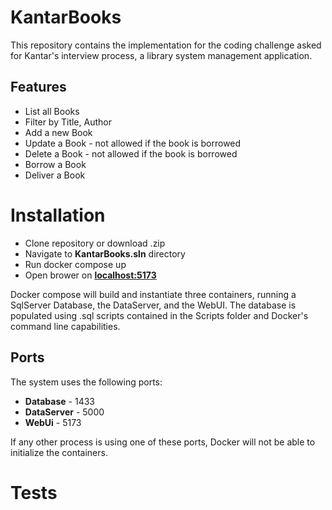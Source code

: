 # KantarBooks

This repository contains the implementation for the coding challenge asked for Kantar's interview process, a library system management application.

## Features
* List all Books
* Filter by Title, Author
* Add a new Book
* Update a Book - not allowed if the book is borrowed
* Delete a Book - not allowed if the book is borrowed
* Borrow a Book
* Deliver a Book

# Installation
* Clone repository or download .zip
* Navigate to **KantarBooks.sln** directory
* Run docker compose up
* Open brower on [**localhost:5173**](http://localhost:5173)

Docker compose will build and instantiate three containers, running a SqlServer Database, the DataServer, and the WebUI.
The database is populated using .sql scripts contained in the Scripts folder and Docker's command line capabilities.

## Ports
The system uses the following ports:
* **Database** - 1433
* **DataServer** - 5000
* **WebUi** - 5173

If any other process is using one of these ports, Docker will not be able to initialize the containers.

# Tests
